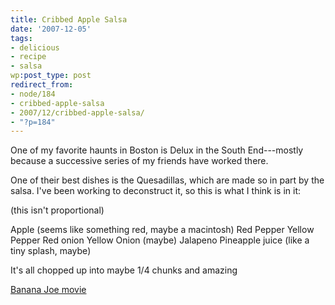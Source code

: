 ```yaml
---
title: Cribbed Apple Salsa
date: '2007-12-05'
tags:
- delicious
- recipe
- salsa
wp:post_type: post
redirect_from:
- node/184
- cribbed-apple-salsa
- 2007/12/cribbed-apple-salsa/
- "?p=184"
---
```


One of my favorite haunts in Boston is Delux in the South End---mostly because a successive series of my friends have worked there.

One of their best dishes is the Quesadillas, which are made so in part by the salsa. I've been working to deconstruct it, so this is what I think is in it:

(this isn't proportional)

Apple (seems like something red, maybe a macintosh)
Red Pepper
Yellow Pepper
Red onion
Yellow Onion (maybe)
Jalapeno
Pineapple juice (like a tiny splash, maybe)

It's all chopped up into maybe 1/4 chunks and amazing

[Banana Joe movie](http://www.iucn-tftsg.org/?banana_joe)
